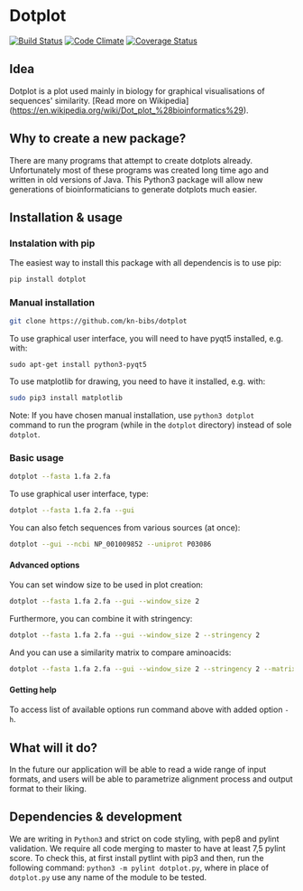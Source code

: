 # Dotplot
[![Build Status](https://travis-ci.org/kn-bibs/dotplot.svg?branch=master)](https://travis-ci.org/kn-bibs/dotplot) [![Code Climate](https://codeclimate.com/github/kn-bibs/dotplot/badges/gpa.svg)](https://codeclimate.com/github/kn-bibs/dotplot) [![Coverage Status](https://coveralls.io/repos/github/kn-bibs/dotplot/badge.svg)](https://coveralls.io/github/kn-bibs/dotplot) 


## Idea

Dotplot is a plot used mainly in biology for graphical visualisations of sequences' similarity. [Read more on Wikipedia] (https://en.wikipedia.org/wiki/Dot_plot_%28bioinformatics%29).

## Why to create a new package?

There are many programs that attempt to create dotplots already. Unfortunately most of these programs was created long time ago and written in old versions of Java. This Python3 package will allow new generations of bioinformaticians to generate dotplots much easier.

## Installation & usage

### Instalation with pip

The easiest way to install this package with all dependencis is to use pip:

```bash
pip install dotplot
```

### Manual installation

```bash
git clone https://github.com/kn-bibs/dotplot
```

To use graphical user interface, you will need to have pyqt5 installed, e.g. with:
```python3
sudo apt-get install python3-pyqt5
```
To use matplotlib for drawing, you need to have it installed, e.g. with:
```bash
sudo pip3 install matplotlib
```

Note: If you have chosen manual installation, use `python3 dotplot` command to run the program (while in the `dotplot` directory) instead of sole `dotplot`.

### Basic usage

```bash
dotplot --fasta 1.fa 2.fa
```
To use graphical user interface, type: 

```bash
dotplot --fasta 1.fa 2.fa --gui
```

You can also fetch sequences from various sources (at once):
```bash
dotplot --gui --ncbi NP_001009852 --uniprot P03086
```

#### Advanced options

You can set window size to be used in plot creation:
```bash
dotplot --fasta 1.fa 2.fa --gui --window_size 2
```
Furthermore, you can combine it with stringency:
```bash
dotplot --fasta 1.fa 2.fa --gui --window_size 2 --stringency 2
```

And you can use a similarity matrix to compare aminoacids:
```bash
dotplot --fasta 1.fa 2.fa --gui --window_size 2 --stringency 2 --matrix PAM120
```

#### Getting help

To access list of available options run command above with added option `-h`.

## What will it do?
In the future our application will be able to read a wide range of input formats, and users will be able to parametrize alignment process and output format to their liking. 

## Dependencies & development
We are writing in `Python3` and strict on code styling, with pep8 and pylint validation. We require all code merging to master to have at least 7,5 pylint score. To check this, at first install pytlint with pip3 and then, run the following command: `python3 -m pylint dotplot.py`, where in place of `dotplot.py` use any name of the module to be tested. 
